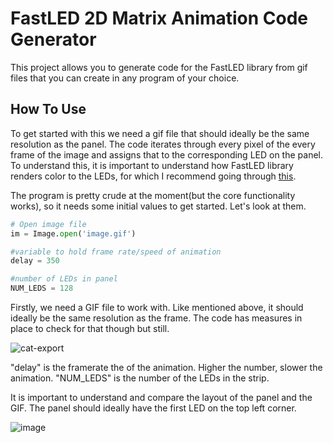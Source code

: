 # FastLED 2D Matrix Animation Code Generator
This project allows you to generate code for the FastLED library from gif files that you can create in any program of your choice. 


## How To Use

To get started with this we need a gif file that should ideally be the same resolution as the panel. The code iterates through every pixel of the every frame of the image and assigns that to the corresponding LED on the panel. To understand this, it is important to understand how FastLED library renders color to the LEDs, for which I recommend going through [this](https://github.com/FastLED/FastLED/wiki/Controlling-leds+).

The program is pretty crude at the moment(but the core functionality works), so it needs some initial values to get started. Let's look at them.

```python
# Open image file
im = Image.open('image.gif')

#variable to hold frame rate/speed of animation
delay = 350

#number of LEDs in panel
NUM_LEDS = 128
```

Firstly, we need a GIF file to work with. Like mentioned above, it should ideally be the same resolution as the frame. The code has measures in place to check for that though but still.


![cat-export](https://github.com/suramyadas01/fastled-matrix-animation-generator/assets/41816183/71282ce9-4f1b-4208-a9c8-13627591488d)

"delay" is the framerate the of the animation. Higher the number, slower the animation. 
"NUM_LEDS" is the number of the LEDs in the strip. 

It is important to understand and compare the layout of the panel and the GIF. The panel should ideally have the first LED on the top left corner. 

![image](https://github.com/suramyadas01/fastled-matrix-animation-generator/assets/41816183/68db09ac-0e12-48ba-a6aa-f8553086e671)
